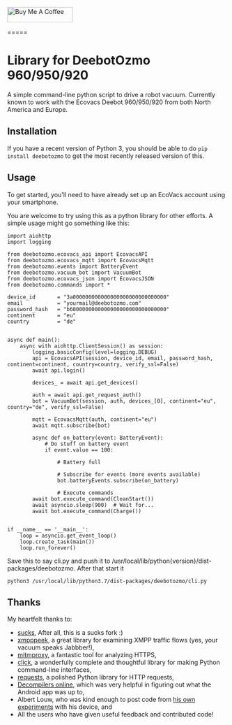 <a href="https://www.buymeacoffee.com/4nd3rs" target="_blank"><img src="https://cdn.buymeacoffee.com/buttons/default-black.png" width="150px" height="35px" alt="Buy Me A Coffee" style="height: 35px !important;width: 150px !important;" ></a>

=====
# Library for DeebotOzmo 960/950/920

A simple command-line python script to drive a robot vacuum. Currently
known to work with the Ecovacs Deebot 960/950/920 from both North America and Europe.

## Installation

If you have a recent version of Python 3, you should be able to
do `pip install deebotozmo` to get the most recently released version of
this.

## Usage

To get started, you'll need to have already set up an EcoVacs account
using your smartphone.

You are welcome to try using this as a python library for other efforts.
A simple usage might go something like this:

```import asyncio
import aiohttp
import logging

from deebotozmo.ecovacs_api import EcovacsAPI
from deebotozmo.ecovacs_mqtt import EcovacsMqtt
from deebotozmo.events import BatteryEvent
from deebotozmo.vacuum_bot import VacuumBot
from deebotozmo.ecovacs_json import EcovacsJSON
from deebotozmo.commands import *

device_id 		= "3a000000000000000000000000000000"
email			= "yourmail@deebotozmo.com"
password_hash 	= "b6000000000000000000000000000000"
continent		= "eu"
country			= "de"


async def main():
	async with aiohttp.ClientSession() as session:
		logging.basicConfig(level=logging.DEBUG)
		api = EcovacsAPI(session, device_id, email, password_hash, continent=continent, country=country, verify_ssl=False)
		await api.login()

		devices_ = await api.get_devices()

		auth = await api.get_request_auth()
		bot = VacuumBot(session, auth, devices_[0], continent="eu", country="de", verify_ssl=False)

		mqtt = EcovacsMqtt(auth, continent="eu")
		await mqtt.subscribe(bot)

		async def on_battery(event: BatteryEvent):
			# Do stuff on battery event
			if event.value == 100:

				# Battery full

				# Subscribe for events (more events available)
				bot.batteryEvents.subscribe(on_battery)

				# Execute commands
		await bot.execute_command(CleanStart())
		await asyncio.sleep(900)  # Wait for...
		await bot.execute_command(Charge())


if __name__ == '__main__':
	loop = asyncio.get_event_loop()
	loop.create_task(main())
	loop.run_forever()
```

Save this to say cli.py and push it to /usr/local/lib/python{version}/dist-packages/deebotozmo.
After that start it

```
python3 /usr/local/lib/python3.7/dist-packages/deebotozmo/cli.py
```

## Thanks

My heartfelt thanks to:

* [sucks](https://github.com/wpietri/sucks),
After all, this is a sucks fork :)
* [xmpppeek](https://www.beneaththewaves.net/Software/XMPPPeek.html),
a great library for examining XMPP traffic flows (yes, your vacuum
speaks Jabbber!),
* [mitmproxy](https://mitmproxy.org/), a fantastic tool for analyzing HTTPS,
* [click](http://click.pocoo.org/), a wonderfully complete and thoughtful
library for making Python command-line interfaces,
* [requests](http://docs.python-requests.org/en/master/), a polished Python
library for HTTP requests,
* [Decompilers online](http://www.javadecompilers.com/apk), which was
very helpful in figuring out what the Android app was up to,
* Albert Louw, who was kind enough to post code from [his own
experiments](https://community.smartthings.com/t/ecovacs-deebot-n79/93410/33)
with his device, and
* All the users who have given useful feedback and contributed code!
